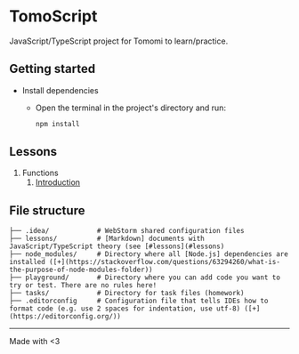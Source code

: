 # TomoScript

JavaScript/TypeScript project for Tomomi to learn/practice.

## Getting started

- Install dependencies

  - Open the terminal in the project's directory and run:

    ```sh
    npm install
    ```

## Lessons

1. Functions
   1. [Introduction](lessons/01-functions.md)

## File structure

```text
├── .idea/            # WebStorm shared configuration files
├── lessons/          # [Markdown] documents with JavaScript/TypeScript theory (see [#lessons](#lessons)
├── node_modules/     # Directory where all [Node.js] dependencies are installed ([+](https://stackoverflow.com/questions/63294260/what-is-the-purpose-of-node-modules-folder))
├── playground/       # Directory where you can add code you want to try or test. There are no rules here!
├── tasks/            # Directory for task files (homework)
├── .editorconfig     # Configuration file that tells IDEs how to format code (e.g. use 2 spaces for indentation, use utf-8) ([+](https://editorconfig.org/))
```

<!-- TODO: (miguel) Finish describing files -->

<!-- │   -->
<!-- ├── -->
<!-- └── -->

<hr>

Made with <3

<!-- References -->

[markdown]: https://www.markdownguide.org/getting-started/
[node.js]: https://nodejs.org/en/

